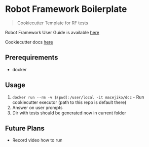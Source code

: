 # Robot Framework Boilerplate

> Cookiecutter Template for RF tests

Robot Framework User Guide is available [here](http://robotframework.org/robotframework/latest/RobotFrameworkUserGuide.html)

Cookiecutter docs [here](https://cookiecutter.readthedocs.io/en/latest/readme.html)

## Prerequirements

- docker

## Usage

1. `docker run --rm -v $(pwd):/user/local -it macejiko/dcc` - Run cookiecutter executor (path to this repo is default there)
2. Answer on user prompts
3. Dir with tests should be generated now in current folder

## Future Plans

- Record video how to run


